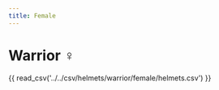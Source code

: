 ```yaml
---
title: Female
---
```


# Warrior :female_sign:

{{ read_csv('../../csv/helmets/warrior/female/helmets.csv') }}
